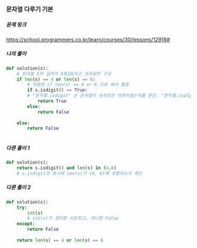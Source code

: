 ### 문자열 다루기 기본



##### 문제 링크

https://school.programmers.co.kr/learn/courses/30/lessons/12918#


##### 나의 풀이

```py
def solution(s):
    # 문자열 S의 길이가 4혹은6이고 숫자로만 구성
    if len(s) == 4 or len(s) == 6:
        # 처음엔 if len(s) == 4 or 6 으로 써서 틀림
        if s.isdigit() == True:
        # "문자열.isdigit" 은 문자열이 숫자로만 이루어졌는지를 판단. "문자열.isalpha()"는 문자열이 문자로만 이루어졌는지를 판단.
            return True
        else:
            return False
            
    else:
        return False
    
```



##### 다른 풀이 1

```py
def solution(s):
	return s.isdigit() and len(s) in (4,6)
    # s.isdigit과 동시에 len(s)가 (4, 6)에 포함되는지 확인
```



##### 다른 풀이 2

```py
def solution(s):
	try:
        int(s)
        # int(s)가 참이면 시도하고, 아니면 False
    except:
    	return False
    
    return len(s) == 4 or len(s) == 6
```

